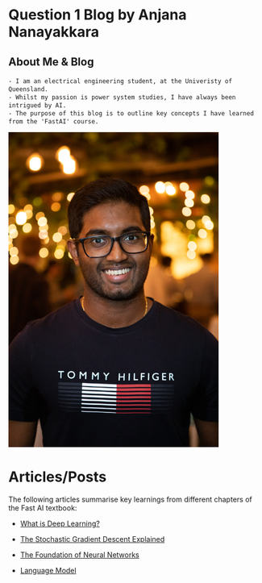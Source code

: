 # Question 1 Blog by Anjana Nanayakkara


<!-----------------------------------------------------------
                     (Section about myself) 
  ---------------------------------------------------------->
## **About Me & Blog**
    - I am an electrical engineering student, at the Univeristy of Queensland. 
    - Whilst my passion is power system studies, I have always been intrigued by AI. 
    - The purpose of this blog is to outline key concepts I have learned from the 'FastAI' course.

<!---(Photo of myself) -->
<img src="images/AnjanaNanayakkara.jpg" width="417" height="625">

<!-----------------------------------------------------------
                         Articles
  ---------------------------------------------------------->
# **Articles/Posts**
The following articles summarise key learnings from different chapters of the Fast AI textbook:

- [What is Deep Learning?](article_1_DL_Explained.md)

- [The Stochastic Gradient Descent Explained](article_2_SDG.md)

- [The Foundation of Neural Networks](article_3_Neural_Network.md)

- [Language Model](article_4_lang_model.md)
